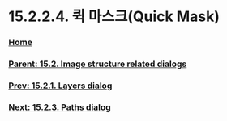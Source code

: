 # 15.2.2.4. 퀵 마스크(Quick Mask)

### [Home](./00-home.md)
### [Parent: 15.2. Image structure related dialogs](./15-02-00-image-structure-related-dialogs.md)
### [Prev: 15.2.1. Layers dialog](./15-02-01-00-layers-dialog.md)
### [Next: 15.2.3. Paths dialog](./15-02-03-paths-dialog.md)
